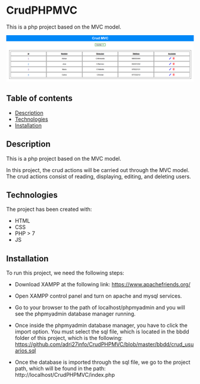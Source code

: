 # CrudPHPMVC

This is a php project based on the MVC model.

![Image text](img/app-preview.png)

## Table of contents

- [Description](#description)
- [Technologies](#technologies)
- [Installation](#installation)

## Description

This is a php project based on the MVC model.

In this project, the crud actions will be carried out through the MVC model. The crud actions consist of reading, displaying, editing, and deleting users.

## Technologies

The project has been created with:

- HTML
- CSS
- PHP > 7
- JS

## Installation

To run this project, we need the following steps:

- Download XAMPP at the following link: https://www.apachefriends.org/

- Open XAMPP control panel and turn on apache and mysql services.

- Go to your browser to the path of localhost/phpmyadmin and you will see the phpmyadmin database manager running.

- Once inside the phpmyadmin database manager, you have to click the import option. You must select the sql file, which is located in the bbdd folder of this project, which is the following: https://github.com/adri27info/CrudPHPMVC/blob/master/bbdd/crud_usuarios.sql

- Once the database is imported through the sql file, we go to the project path, which will be found in the path: http://localhost/CrudPHPMVC/index.php
